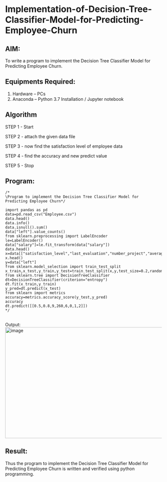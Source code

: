 # Implementation-of-Decision-Tree-Classifier-Model-for-Predicting-Employee-Churn

## AIM:
To write a program to implement the Decision Tree Classifier Model for Predicting Employee Churn.

## Equipments Required:
1. Hardware – PCs
2. Anaconda – Python 3.7 Installation / Jupyter notebook

## Algorithm
STEP 1 - Start

STEP 2 - attach the given data file

STEP 3 - now find the satisfaction level of employee data

STEP 4 - find the accuracy and new predict value

STEP 5 - Stop

## Program:
```
/*
\Program to implement the Decision Tree Classifier Model for Predicting Employee Churn*/

import pandas as pd
data=pd.read_csv("Employee.csv")
data.head()
data.info()
data.isnull().sum()
data["left"].value_counts()
from sklearn.preprocessing import LabelEncoder
le=LabelEncoder()
data["salary"]=le.fit_transform(data["salary"])
data.head()
x=data[["satisfaction_level","last_evaluation","number_project","average_montly_hours","time_spend_company","Work_accident","promotion_last_5years","salary"]]
x.head()
y=data["left"]
from sklearn.model_selection import train_test_split
x_train,x_test,y_train,y_test=train_test_split(x,y,test_size=0.2,random_state=100)
from sklearn.tree import DecisionTreeClassifier
dt=DecisionTreeClassifier(criterion="entropy")
dt.fit(x_train,y_train)
y_pred=dt.predict(x_test)
from sklearn import metrics
accuracy=metrics.accuracy_score(y_test,y_pred)
accuracy
dt.predict([[0.5,0.8,9,260,6,0,1,2]]) 
*/
```

##
Output:<img width="840" height="356" alt="image" src="https://github.com/user-attachments/assets/f37b7da9-7d77-4421-942d-2f5003c61276" />



## Result:
Thus the program to implement the  Decision Tree Classifier Model for Predicting Employee Churn is written and verified using python programming.
